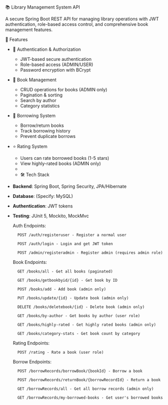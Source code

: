 📚 Library Management System API

A secure Spring Boot REST API for managing library operations with JWT authentication, role-based access control, and comprehensive book management features.

🌟 Features

- 🔐 Authentication & Authorization
  - JWT-based secure authentication
  - Role-based access (ADMIN/USER)
  - Password encryption with BCrypt

- 📖 Book Management
  - CRUD operations for books (ADMIN only)
  - Pagination & sorting
  - Search by author
  - Category statistics

- 🔄 Borrowing System
  - Borrow/return books
  - Track borrowing history
  - Prevent duplicate borrows

- ⭐ Rating System
  - Users can rate borrowed books (1-5 stars)
  - View highly-rated books (ADMIN only)
  - 
  - 🛠️ Tech Stack
- **Backend**: Spring Boot, Spring Security, JPA/Hibernate
- **Database**: (Specify: MySQL)
- **Authentication**: JWT tokens
- **Testing**: JUnit 5, Mockito, MockMvc

    Auth Endpoints:

        POST /auth/registeruser - Register a normal user

        POST /auth/login - Login and get JWT token

        POST /admin/registeradmin - Register admin (requires admin role)

    Book Endpoints:

        GET /books/all - Get all books (paginated)

        GET /books/getbookbyid/{id} - Get book by ID

        POST /books/add - Add book (admin only)

        PUT /books/update/{id} - Update book (admin only)

        DELETE /books/deletebook/{id} - Delete book (admin only)

        GET /books/by-author - Get books by author (user role)

        GET /books/highly-rated - Get highly rated books (admin only)

        GET /books/category-stats - Get book count by category

    Rating Endpoints:

        POST /rating - Rate a book (user role)

    Borrow Endpoints:
  
        POST /borrowRecords/borrowBook/{bookId} - Borrow a book

        POST /borrowRecords/returnBook/{borrowRecordId} - Return a book

        GET /borrowRecords/all - Get all borrow records (admin only)

        GET /borrowRecords/my-borrowed-books - Get user's borrowed books



